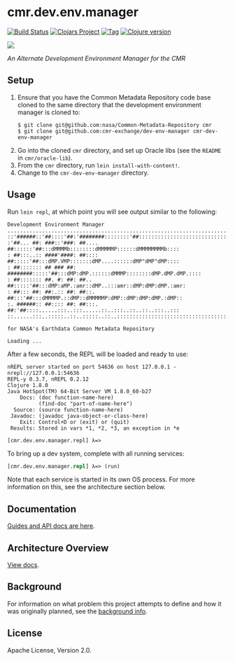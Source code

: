 # cmr.dev.env.manager

[![Build Status][travis-badge]][travis]
[![Clojars Project][clojars-badge]][clojars]
[![Tag][tag-badge]][tag]
[![Clojure version][clojure-v]](project.clj)

[![][logo]][logo-large]

*An Alternate Development Environment Manager for the CMR*


## Setup

1. Ensure that you have the Common Metadata Repository code base cloned to the
   same directory that the development environment manager is cloned to:
    ```
    $ git clone git@github.com:nasa/Common-Metadata-Repository cmr
    $ git clone git@github.com:cmr-exchange/dev-env-manager cmr-dev-env-manager
    ```
1. Go into the cloned `cmr` directory, and set up Oracle libs (see the `README`
   in `cmr/oracle-lib`).
1. From the `cmr` directory, run `lein install-with-content!`.
1. Change to the `cmr-dev-env-manager` directory.


## Usage

Run `lein repl`, at which point you will see output similar to the following:

```
Development Environment Manager
.....................................................................................
::'######::'##::::'##:'########::::::::'##:::::::::::::::::::::::::::::::::::::::::::
:'##... ##: ###::'###: ##.... ##::::::'##:::dMMMMb::::::::dMMMMMP::::::dMMMMMMMMb::::
: ##:::..:: ####'####: ##:::: ##:::::'##:::dMP.VMP:::::::dMP....::::::dMP"dMP"dMP::::
: ##::::::: ## ### ##: ########:::::'##:::dMP:dMP.::::::dMMMP::::::::dMP.dMP.dMP.::::
: ##::::::: ##. #: ##: ##.. ##:::::'##:::dMP:aMP.:amr::dMP..:::amr::dMP:dMP:dMP.:amr:
: ##::: ##: ##:.:: ##: ##::. ##:::'##:::dMMMMP.::dMP::dMMMMMP:dMP::dMP:dMP:dMP.:dMP::
:. ######:: ##:::: ##: ##:::. ##:'##::::......:::..:::......::..:::..::..::..:::..:::
::......:::..:::::..::..:::::..::..::::::::::::::::::::::::::::::::::::::::::::::::::

for NASA's Earthdata Common Metadata Repository

Loading ...
```

After a few seconds, the REPL will be loaded and ready to use:

```
nREPL server started on port 54636 on host 127.0.0.1 - nrepl://127.0.0.1:54636
REPL-y 0.3.7, nREPL 0.2.12
Clojure 1.8.0
Java HotSpot(TM) 64-Bit Server VM 1.8.0_60-b27
    Docs: (doc function-name-here)
          (find-doc "part-of-name-here")
  Source: (source function-name-here)
 Javadoc: (javadoc java-object-or-class-here)
    Exit: Control+D or (exit) or (quit)
 Results: Stored in vars *1, *2, *3, an exception in *e

[cmr.dev.env.manager.repl] λ=>
```

To bring up a dev system, complete with all running services:

```clj
[cmr.dev.env.manager.repl] λ=> (run)
```

Note that each service is started in its own OS process. For more information
on this, see the architecture section below.

## Documentation

[Guides and API docs are here][docs].

## Architecture Overview

[View docs][arch-overview].


## Background

For information on what problem this project attempts to define and how it was
originally planned, see the [background info][background-info].


## License

Apache License, Version 2.0.


<!-- Named page links below: /-->

[travis]: https://travis-ci.org/cmr-exchange/dev-env-manager
[travis-badge]: https://travis-ci.org/cmr-exchange/dev-env-manager.png?branch=master
[logo]: resources/images/cmr-dev-env-mgr.png
[logo-large]: resources/images/cmr-dev-env-mgr-large.png
[tag-badge]: https://img.shields.io/github/tag/cmr-exchange/dev-env-manager.svg
[tag]: https://github.com/cmr-exchange/dev-env-manager/tags
[clojure-v]: https://img.shields.io/badge/clojure-1.8.0-blue.svg
[jdk-v]: https://img.shields.io/badge/jdk-1.7+-blue.svg
[clojars]: https://clojars.org/gov.nasa.earthdata/cmr-dev-env-manager
[clojars-badge]: https://img.shields.io/clojars/v/gov.nasa.earthdata/cmr-dev-env-manager.svg
[docs]: https://cmr-exchange.github.io/dev-env-manager/
[arch-overview]: https://cmr-exchange.github.io/dev-env-manager/current/1000-architecture.html
[background-info]: https://cmr-exchange.github.io/dev-env-manager/current/0000-background.html
